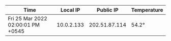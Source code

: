 | Time     | Local IP | Public IP | Temperature |
| ----------- | ----------- | ----------- | ----------- |
| Fri 25 Mar 2022 02:00:01 PM +0545      | 10.0.2.133     | 202.51.87.114  | 54.2° |
